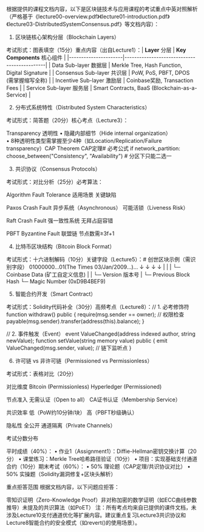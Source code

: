 根据提供的课程文档内容，以下是区块链技术与应用课程的考试重点中英对照解析（严格基于《lecture00-overview.pdf》《lecture01-introduction.pdf》《lecture03-DistributedSystemConsensus.pdf》等文档内容）：

1. 区块链核心架构分层（Blockchain Layers）

考试形式：图表填空（15分）重点内容（出自Lecture1）：| **Layer** 分层        | **Key Components** 核心组件                  |
|----------------------|---------------------------------------------|
| Data Sub-layer 数据层 | Merkle Tree, Hash Function, Digital Signature |
| Consensus Sub-layer 共识层 | PoW, PoS, PBFT, DPOS (需掌握缩写全称)       |
| Incentive Sub-layer 激励层 | Coinbase奖励, Transaction Fees            |
| Service Sub-layer 服务层 | Smart Contracts, BaaS (Blockchain-as-a-Service) |



2. 分布式系统特性（Distributed System Characteristics）

考试形式：简答题（20分）核心考点（Lecture3）：

Transparency 透明性
• 隐藏内部细节（Hide internal organization）  
• 8种透明性类型需掌握至少4种（如Location/Replication/Failure transparency）CAP Theorem CAP定理# 必考公式
if network_partition:
    choose_between("Consistency", "Availability")  # 分区下只能二选一




3. 共识协议（Consensus Protocols）

考试形式：对比分析（25分）必考算法：



Algorithm
Fault Tolerance
适用场景
关键缺陷




Paxos
Crash Fault
异步系统（Asynchronous）
可能活锁（Liveness Risk）


Raft
Crash Fault
强一致性系统
无拜占庭容错


PBFT
Byzantine Fault
联盟链
节点数需≥3f+1





4. 比特币区块结构（Bitcoin Block Format）

考试形式：十六进制解码（10分）关键字段（Lecture5）：# 创世区块示例（需识别字段）
01000000...01(The Times 03/Jan/2009...)...
↓ ↓ ↓ ↓
| | | └─ Coinbase Data (矿工自定义信息)
| | └─ Version 版本号
| └─ Previous Block Hash 
└─ Magic Number (0xD9B4BEF9)



5. 智能合约开发（Smart Contract）

考试形式：Solidity代码补全（30分）高频考点（Lecture8）：// 1. 必考修饰符
function withdraw() public {
    require(msg.sender == owner);  // 权限检查
    payable(msg.sender).transfer(address(this).balance);
}

// 2. 事件触发（Event）
event ValueChanged(address indexed author, string newValue);
function setValue(string memory value) public {
    emit ValueChanged(msg.sender, value);  // 链下监听点
}



6. 许可链 vs 非许可链（Permissioned vs Permissionless）

考试形式：表格对比（20分）



对比维度
Bitcoin (Permissionless)
Hyperledger (Permissioned)




节点准入
无需认证（Open to all）
CA证书认证（Membership Service）


共识效率
低（PoW约10分钟/块）
高（PBFT秒级确认）


隐私性
全公开
通道隔离（Private Channels）





考试分数分布

平时成绩（40%）：
• 作业1（Assignment1）：Diffie-Hellman密钥交换计算（20分）
• 课堂练习：Merkle Tree哈希路径验证（10分）
• 项目：实现基础支付通道合约（10分）期末考试（60%）：
• 50% 理论题（CAP定理/共识协议对比）
• 50% 实操题（Solidity漏洞修复+区块头解析）

重点拒答范围
根据文档内容，以下问题应拒答：

零知识证明（Zero-Knowledge Proof）非对称加密的数学证明（如ECC曲线参数推导）未提及的共识算法（如PoET）
注：所有考点均来自已提供的课件文档，未涉及Lecture10支付通道优化等扩展内容。建议重点复习Lecture3共识协议和Lecture8智能合约的安全模式（如revert()的使用场景）。
